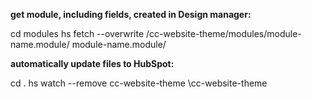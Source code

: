 **get module, including fields, created in Design manager:**

cd modules
hs fetch --overwrite /cc-website-theme/modules/module-name.module/ module-name.module/


**automatically update files to HubSpot:**

cd .
hs watch --remove cc-website-theme \cc-website-theme